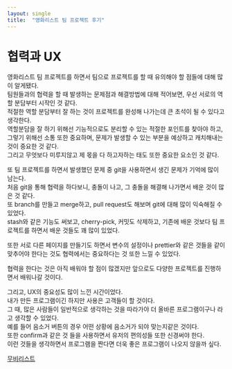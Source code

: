 ```yaml
---
layout: single
title:  "영화리스트 팀 프로젝트 후기"
---
```


# 협력과 UX

영화리스트 팀 프로젝트를 하면서 팀으로 프로젝트를 할 때 유의해야 할 점들에 대해 많이 알게됐다.  
팀원들과의 협력을 할 때 발생하는 문제점과 해결방법에 대해 적어보면, 우선 서로의 역할 분담부터 시작인 것 같다.  
적절한 역할 분담부터 잘 하는 것이 프로젝트를 완성해 나가는데 큰 초석이 될 수 있다고 생각한다.  
역할분담을 잘 하기 위해선 기능적으로도 분리할 수 있는 적절한 포인트를 찾아야 하고, 그렇기 위해선 소통 또한 중요하며, 문제가 발생할 수 있는 부분을 예상하고 캐치해내는 것이 중요한 것 같다.  
그리고 무엇보다 미루지않고 제 몫을 다 하고자하는 태도 또한 중요한 요소인 것 같다.  

또 팀 프로젝트를 하면서 발생했던 문제 중 git을 사용하면서 생긴 문제가 기억에 많이 남는다.  
처음 git을 통해 협력을 하다보니, 충돌이 나고, 그 충돌을 해결해 나가면서 배운 것이 많은 것 같다.  
또 branch를 만들고 merge하고, pull request도 해보며 git에 대해 많이 익숙해질 수 있었다.  
stash와 같은 기능도 써보고, cherry-pick, 커밋도 삭제하고, 기존에 배운 것보다 팀 프로젝트를 하면서 배운 것들도 꽤 많이 있었다.  

또한 서로 다른 페이지를 만들기도 하면서 변수의 설정이나 prettier와 같은 것들을 같이 맞추어야 한다는 것도 협력에서는 중요하다는 것 또한 느낄 수 있었다.  

협력을 한다는 것은 아직 배워야 할 점이 많겠지만 앞으로도 다양한 프로젝트를 진행하면서 배워나갈 것이다.  

그리고, UX의 중요성도 많이 느낀 시간이었다.  
내가 만든 프로그램이긴 하지만 사용은 고객들이 할 것이다.  
그 때, 많은 사람들이 일반적으로 생각하는 것을 따라가야 더 올바른 프로그램이구나 라고 생각할 수 있었다.  
예를 들어 음소거 버튼의 경우 어떤 상황에 음소거가 되야 맞는지같은 것이다.  
또한 confirm과 같은 것 들을 사용하면서 유저의 편의성들 또한 신경써야 한다.  
이런 것들을 생각하면서 프로그램을 짠다면 더욱 좋은 프로그램이 나오지 않을까 싶다.

[무비리스트](https://github.com/othwan410/homework-sparta)
